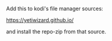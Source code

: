 Add this to kodi's file manager sources:

https://yetiwizard.github.io/

and install the repo-zip from that source.
